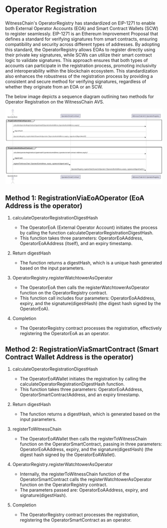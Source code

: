 # Operator Registration

WitnessChain's OperatorRegistry has standardized on EIP-1271 to enable both External Operator Accounts (EOA) and Smart Contract Wallets (SCW) to register seamlessly. EIP-1271 is an Ethereum Improvement Proposal that defines a standard for verifying signatures from smart contracts, ensuring compatibility and security across different types of addresses. By adopting this standard, the OperatorRegistry allows EOAs to register directly using their private key signatures, while SCWs can utilize their smart contract logic to validate signatures. This approach ensures that both types of accounts can participate in the registration process, promoting inclusivity and interoperability within the blockchain ecosystem. This standardization also enhances the robustness of the registration process by providing a consistent and secure method for verifying signatures, regardless of whether they originate from an EOA or an SCW.

The below image depicts a sequence diagram outlining two methods for Operator Registration on the WitnessChain AVS. 

![](assets/OperatorRegistration.png)

## Method 1: RegistrationViaEoAOperator (EoA Address is the operator)

1. calculateOperatorRegistrationDigestHash
    - The OperatorEoA (External Operator Account) initiates the process by calling the function calculateOperatorRegistrationDigestHash.
    - This function takes three parameters: OperatorEoAAddress, OperatorEoAAddress (itself), and an expiry timestamp.

2. Return digestHash
    - The function returns a digestHash, which is a unique hash generated based on the input parameters.

3. OperatorRegistry.registerWatchtowerAsOperator
    - The OperatorEoA then calls the registerWatchtowerAsOperator function on the OperatorRegistry contract.
    - This function call includes four parameters: OperatorEoAAddress, expiry, and the signature(digestHash) (the digest hash signed by the OperatorEoA).

4. Completion
    - The OperatorRegistry contract processes the registration, effectively registering the OperatorEoA as an operator.

## Method 2: RegistrationViaSmartContract (Smart Contract Wallet Address is the operator)

1. calculateOperatorRegistrationDigestHash
    - The OperatorEoAWallet initiates the registration by calling the calculateOperatorRegistrationDigestHash function.
    - This function takes three parameters: OperatorEoAAddress, OperatorSmartContractAddress, and an expiry timestamp.

2. Return digestHash
    - The function returns a digestHash, which is generated based on the input parameters.

3. registerToWitnessChain
    -   The OperatorEoAWallet then calls the registerToWitnessChain function on the OperatorSmartContract, passing in three parameters: OperatorEoAAddress, expiry, and the signature(digestHash) (the digest hash signed by the OperatorEoAWallet).

4. OperatorRegistry.registerWatchtowerAsOperator
    - Internally, the registerToWitnessChain function of the OperatorSmartContract calls the registerWatchtowerAsOperator function on the OperatorRegistry contract.
    - The parameters passed are: OperatorEoAAddress, expiry, and signature(digestHash).

5. Completion
    - The OperatorRegistry contract processes the registration, registering the OperatorSmartContract as an operator.


<!--
@startuml
actor       OperatorEoA       as OperatorEoA 
collections OperatorSmartContract as SCW
collections    WitnessChainAVS.OperatorRegistry              as WitnessChainAVS
group RegistrationViaEoAOperator
||20||
OperatorEoA-> WitnessChainAVS: calculateOperatorRegistrationDigestHash(OperatorEoAAddress,OperatorEoAAddress,expiry)
||20||
WitnessChainAVS-> OperatorEoA: digestHash
||20||
OperatorEoA -> WitnessChainAVS : OperatorRegistry.registerWatchtowerAsOperator (OperatorEoAAddress,expiry, signature(digestHash))
||20||
end

||45||
group RegistrationViaSmartContract
||20||
OperatorEoA-> WitnessChainAVS: calculateOperatorRegistrationDigestHash(OperatorEoAAddress,OperatorSmartContract Address,expiry)
||20||
WitnessChainAVS -> OperatorEoA: digestHash
||20||
OperatorEoA -> SCW :registerToWitnessChain (OperatorEoAAddress, expiry, signature(digestHash))
||20||
SCW -> WitnessChainAVS : OperatorRegistry.registerWatchtowerAsOperator (OperatorEoAAddress,expiry, signature(digestHash),)
||20||
end
@enduml
-->
